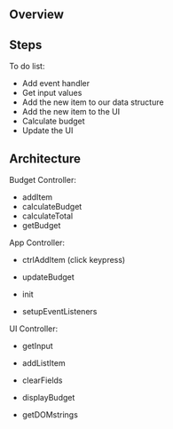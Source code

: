 ## Overview

## Steps

To do list:
- Add event handler
- Get input values
- Add the new item to our data structure
- Add the new item to the UI
- Calculate budget
- Update the UI

## Architecture

Budget Controller:
- addItem
- calculateBudget
- calculateTotal
- getBudget

App Controller:
- ctrlAddItem (click keypress)
- updateBudget

- init
- setupEventListeners

UI Controller:
- getInput
- addListItem
- clearFields
- displayBudget

- getDOMstrings


